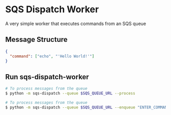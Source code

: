 # SQS Dispatch Worker

A very simple worker that executes commands from an SQS queue

## Message Structure

```json
{
  "command": ["echo", "'Hello World!'"]
}
```

## Run sqs-dispatch-worker

```bash
# To process messages from the queue
$ python -m sqs-dispatch --queue $SQS_QUEUE_URL --process

# To process messages from the queue
$ python -m sqs-dispatch --queue $SQS_QUEUE_URL --enqueue "ENTER_COMMAND_HERE"
```